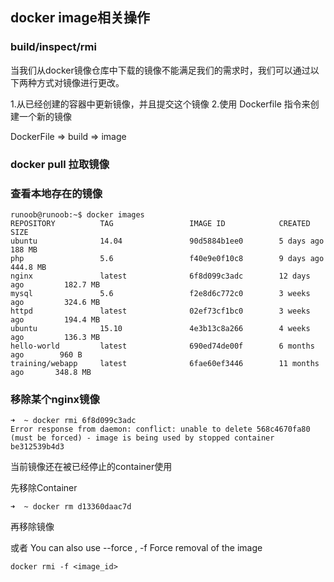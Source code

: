 ## docker image相关操作
### build/inspect/rmi
当我们从docker镜像仓库中下载的镜像不能满足我们的需求时，我们可以通过以下两种方式对镜像进行更改。

1.从已经创建的容器中更新镜像，并且提交这个镜像
2.使用 Dockerfile 指令来创建一个新的镜像

DockerFile => build => image

### docker pull 拉取镜像

### 查看本地存在的镜像
```
runoob@runoob:~$ docker images           
REPOSITORY          TAG                 IMAGE ID            CREATED             SIZE
ubuntu              14.04               90d5884b1ee0        5 days ago          188 MB
php                 5.6                 f40e9e0f10c8        9 days ago          444.8 MB
nginx               latest              6f8d099c3adc        12 days ago         182.7 MB
mysql               5.6                 f2e8d6c772c0        3 weeks ago         324.6 MB
httpd               latest              02ef73cf1bc0        3 weeks ago         194.4 MB
ubuntu              15.10               4e3b13c8a266        4 weeks ago         136.3 MB
hello-world         latest              690ed74de00f        6 months ago        960 B
training/webapp     latest              6fae60ef3446        11 months ago       348.8 MB
```

### 移除某个nginx镜像
```
➜  ~ docker rmi 6f8d099c3adc
Error response from daemon: conflict: unable to delete 568c4670fa80 (must be forced) - image is being used by stopped container be312539b4d3
```

当前镜像还在被已经停止的container使用

先移除Container
```
➜  ~ docker rm d13360daac7d
```
再移除镜像

或者 You can also use --force , -f Force removal of the image
```
docker rmi -f <image_id> 
```
